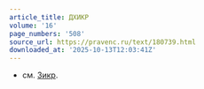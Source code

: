 ```yaml
---
article_title: ДХИКР
volume: '16'
page_numbers: '508'
source_url: https://pravenc.ru/text/180739.html
downloaded_at: '2025-10-13T12:03:41Z'
---
```


- см. [Зикр](https://pravenc.ru/text/Зикр.html).
